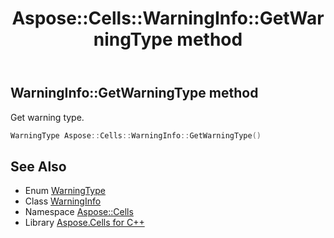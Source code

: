 ﻿---
title: Aspose::Cells::WarningInfo::GetWarningType method
linktitle: GetWarningType
second_title: Aspose.Cells for C++ API Reference
description: 'Aspose::Cells::WarningInfo::GetWarningType method. Get warning type in C++.'
type: docs
weight: 600
url: /cpp/aspose.cells/warninginfo/getwarningtype/
---
## WarningInfo::GetWarningType method


Get warning type.

```cpp
WarningType Aspose::Cells::WarningInfo::GetWarningType()
```

## See Also

* Enum [WarningType](../../warningtype/)
* Class [WarningInfo](../)
* Namespace [Aspose::Cells](../../)
* Library [Aspose.Cells for C++](../../../)
